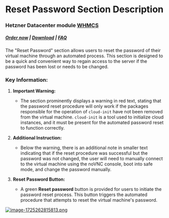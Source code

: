 # Reset Password Section Description

### Hetzner Datacenter module **[WHMCS](https://puqcloud.com/link.php?id=77)**

#####  [Order now](https://puqcloud.com/whmcs-module-hetzner-datacenter.php) | [Download](https://download.puqcloud.com/WHMCS/servers/PUQ_WHMCS-HetznerDatacenter/) | [FAQ](https://faq.puqcloud.com/)

The "Reset Password" section allows users to reset the password of their virtual machine through an automated process. This section is designed to be a quick and convenient way to regain access to the server if the password has been lost or needs to be changed.

### Key Information:

1. **Important Warning:**
    - The section prominently displays a warning in red text, stating that the password reset procedure will only work if the packages responsible for the operation of `cloud-init` have not been removed from the virtual machine. `cloud-init` is a tool used to initialize cloud instances, and it must be present for the automated password reset to function correctly.

2. **Additional Instruction:** 
    - Below the warning, there is an additional note in smaller text indicating that if the reset procedure was successful but the password was not changed, the user will need to manually connect to the virtual machine using the noVNC console, boot into safe mode, and change the password manually.

3. **Reset Password Button:**
    - A green **Reset password** button is provided for users to initiate the password reset process. This button triggers the automated procedure that attempts to reset the virtual machine's password.

[![image-1725262815813.png](https://doc.puq.info/uploads/images/gallery/2024-09/scaled-1680-/image-1725262815813.png)](https://doc.puq.info/uploads/images/gallery/2024-09/image-1725262815813.png)